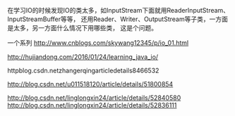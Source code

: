 在学习IO的时候发现IO的类太多，如InputStream下面就用ReaderInputStream、InputStreamBuffer等等， 还用Reader、Writer、OutputStream等子类，一方面是太多，另一方面什么情况下用哪些类，
这是个问题。

一个系列
http://www.cnblogs.com/skywang12345/p/io_01.html

http://hujiandong.com/2016/01/24/learning_java_io/

httpblog.csdn.netzhangerqingarticledetails8466532

http://blog.csdn.net/u011518120/article/details/51800854

http://blog.csdn.net/linglongxin24/article/details/52840580
http://blog.csdn.net/linglongxin24/article/details/52836111

